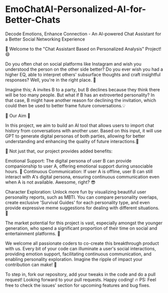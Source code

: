# EmoChatAI-Personalized-AI-for-Better-Chats

Decode Emotions, Enhance Connection - An AI-powered Chat Assistant for a Better Social Networking Experience

🎉 Welcome to the "Chat Assistant Based on Personalized Analysis" Project! 😄

Do you often chat on social platforms like Instagram and wish you understood the person on the other side better? Do you ever wish you had a higher EQ, able to interpret others' subsurface thoughts and craft insightful responses? Well, you're in the right place. 🚀

Imagine this; A invites B to a party, but B declines because they think there will be too many people. But what if B has an extroverted personality? In that case, B might have another reason for declining the invitation, which could then be used to better frame future conversations.💡

🌈 Our Aim 🌈

In this project, we aim to build an AI tool that allows users to import chat history from conversations with another user. Based on this input, it will use GPT to generate digital personas of both parties, allowing for better understanding and enhancing the quality of future interactions.💫

🎁 Not just that, our project provides added benefits:

Emotional Support: The digital persona of user B can provide companionship to user A, offering emotional support during unsociable hours. 🤗
Continuous Communication: If user A is offline, user B can still interact with A's digital persona, ensuring continuous communication even when A is not available. Awesome, right? 😎

Character Exploration: Unlock more fun by visualizing beautiful user personality reports, such as MBTI. You can compare personality overlaps, create exclusive 'Survival Guides' for each personality type, and even provide expressive meme suggestions for dealing with different situations. 🥳

The market potential for this project is vast, especially amongst the younger generation, who spend a significant proportion of their time on social and entertainment platforms. 🚀

We welcome all passionate coders to co-create this breakthrough product with us. Every bit of your code can illuminate a user's social interactions, providing emotion support, facilitating continuous communication, and enabling personality exploration. Imagine the ripple of impact your contribution can make! 🌟

To step in, fork our repository, add your tweaks in the code and do a pull request! Looking forward to your pull requests. Happy coding! 🔥
PS: Feel free to check the issues' section for upcoming features and bug fixes.
